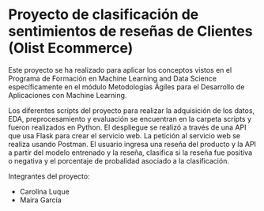 # Proyecto de clasificación de sentimientos de reseñas de Clientes (Olist Ecommerce)

Este proyecto se ha realizado para aplicar los conceptos vistos en el Programa de Formación en Machine Learning and Data Science específicamente en el módulo  Metodologías Ágiles para el Desarrollo de Aplicaciones con Machine Learning. 

Los diferentes scripts del proyecto para realizar la adquisición de los datos, EDA, preprocesamiento y evaluación se encuentran en la carpeta scripts y fueron realizados en Python. El despliegue se realizó a través de una API que usa Flask para crear el servicio web. La petición al servicio web se realiza usando Postman. El usuario ingresa una reseña del producto y la API a partir del modelo entrenado y la reseña, clasifica si la reseña fue positiva o negativa y el porcentaje de probalidad asociado a la clasificación. 

Integrantes del proyecto:
* Carolina Luque
* Maira García
